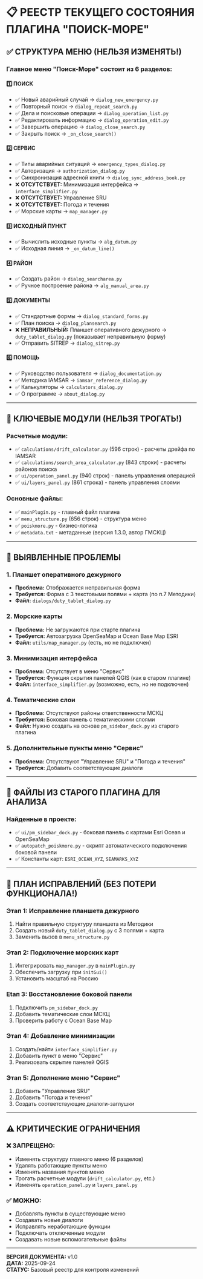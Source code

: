 # 📋 РЕЕСТР ТЕКУЩЕГО СОСТОЯНИЯ ПЛАГИНА "ПОИСК-МОРЕ"

## ✅ СТРУКТУРА МЕНЮ (НЕЛЬЗЯ ИЗМЕНЯТЬ!)

### Главное меню "Поиск-Море" состоит из 6 разделов:

#### 1️⃣ **ПОИСК**
- ✅ Новый аварийный случай → `dialog_new_emergency.py`
- ✅ Повторный поиск → `dialog_repeat_search.py`
- ✅ Дела и поисковые операции → `dialog_operation_list.py`
- ✅ Редактировать информацию → `dialog_operation_edit.py`
- ✅ Завершить операцию → `dialog_close_search.py`
- ✅ Закрыть поиск → `_on_close_search()`

#### 2️⃣ **СЕРВИС**
- ✅ Типы аварийных ситуаций → `emergency_types_dialog.py`
- ✅ Авторизация → `authorization_dialog.py`
- ✅ Синхронизация адресной книги → `dialog_sync_address_book.py`
- ❌ **ОТСУТСТВУЕТ:** Минимизация интерфейса → `interface_simplifier.py`
- ❌ **ОТСУТСТВУЕТ:** Управление SRU
- ❌ **ОТСУТСТВУЕТ:** Погода и течения
- ✅ Морские карты → `map_manager.py`

#### 3️⃣ **ИСХОДНЫЙ ПУНКТ**
- ✅ Вычислить исходные пункты → `alg_datum.py`
- ✅ Исходная линия → `_on_datum_line()`

#### 4️⃣ **РАЙОН**
- ✅ Создать район → `dialog_searcharea.py`
- ✅ Ручное построение района → `alg_manual_area.py`

#### 5️⃣ **ДОКУМЕНТЫ**
- ✅ Стандартные формы → `dialog_standard_forms.py`
- ✅ План поиска → `dialog_plansearch.py`
- ❌ **НЕПРАВИЛЬНЫЙ:** Планшет оперативного дежурного → `duty_tablet_dialog.py` (показывает неправильную форму)
- ✅ Отправить SITREP → `dialog_sitrep.py`

#### 6️⃣ **ПОМОЩЬ**
- ✅ Руководство пользователя → `dialog_documentation.py`
- ✅ Методика IAMSAR → `iamsar_reference_dialog.py`
- ✅ Калькуляторы → `calculators_dialog.py`
- ✅ О программе → `about_dialog.py`

---

## 🔧 КЛЮЧЕВЫЕ МОДУЛИ (НЕЛЬЗЯ ТРОГАТЬ!)

### Расчетные модули:
- ✅ `calculations/drift_calculator.py` (596 строк) - расчеты дрейфа по IAMSAR
- ✅ `calculations/search_area_calculator.py` (843 строки) - расчеты районов поиска
- ✅ `ui/operation_panel.py` (940 строк) - панель управления операцией
- ✅ `ui/layers_panel.py` (861 строка) - панель управления слоями

### Основные файлы:
- ✅ `mainPlugin.py` - главный файл плагина
- ✅ `menu_structure.py` (656 строк) - структура меню
- ✅ `poiskmore.py` - бизнес-логика
- ✅ `metadata.txt` - метаданные (версия 1.3.0, автор ГМСКЦ)

---

## 🚨 ВЫЯВЛЕННЫЕ ПРОБЛЕМЫ

### 1. **Планшет оперативного дежурного**
- **Проблема:** Отображается неправильная форма
- **Требуется:** Форма с 3 текстовыми полями + карта (по п.7 Методики)
- **Файл:** `dialogs/duty_tablet_dialog.py`

### 2. **Морские карты**
- **Проблема:** Не загружаются при старте плагина
- **Требуется:** Автозагрузка OpenSeaMap и Ocean Base Map ESRI
- **Файл:** `utils/map_manager.py` (есть, но не подключен)

### 3. **Минимизация интерфейса**
- **Проблема:** Отсутствует в меню "Сервис"
- **Требуется:** Функция скрытия панелей QGIS (как в старом плагине)
- **Файл:** `interface_simplifier.py` (возможно, есть, но не подключен)

### 4. **Тематические слои**
- **Проблема:** Отсутствуют районы ответственности МСКЦ
- **Требуется:** Боковая панель с тематическими слоями
- **Файл:** Нужно создать на основе `pm_sidebar_dock.py` из старого плагина

### 5. **Дополнительные пункты меню "Сервис"**
- **Проблема:** Отсутствуют "Управление SRU" и "Погода и течения"
- **Требуется:** Добавить соответствующие диалоги

---

## 💾 ФАЙЛЫ ИЗ СТАРОГО ПЛАГИНА ДЛЯ АНАЛИЗА

### Найденные в проекте:
- ✅ `ui/pm_sidebar_dock.py` - боковая панель с картами Esri Ocean и OpenSeaMap
- ✅ `autopatch_poiskmore.py` - скрипт автоматического подключения боковой панели
- ✅ Константы карт: `ESRI_OCEAN_XYZ`, `SEAMARKS_XYZ`

---

## 📝 ПЛАН ИСПРАВЛЕНИЙ (БЕЗ ПОТЕРИ ФУНКЦИОНАЛА!)

### Этап 1: Исправление планшета дежурного
1. Найти правильную структуру планшета из Методики
2. Создать новый `duty_tablet_dialog.py` с 3 полями + карта
3. Заменить вызов в `menu_structure.py`

### Этап 2: Подключение морских карт
1. Интегрировать `map_manager.py` в `mainPlugin.py`
2. Обеспечить загрузку при `initGui()`
3. Установить масштаб на Россию

### Etап 3: Восстановление боковой панели
1. Подключить `pm_sidebar_dock.py` 
2. Добавить тематические слои МСКЦ
3. Проверить работу с Ocean Base Map

### Этап 4: Добавление минимизации
1. Создать/найти `interface_simplifier.py`
2. Добавить пункт в меню "Сервис"
3. Реализовать скрытие панелей QGIS

### Этап 5: Дополнение меню "Сервис"
1. Добавить "Управление SRU"  
2. Добавить "Погода и течения"
3. Создать соответствующие диалоги-заглушки

---

## ⚠️ КРИТИЧЕСКИЕ ОГРАНИЧЕНИЯ

### ❌ ЗАПРЕЩЕНО:
- Изменять структуру главного меню (6 разделов)
- Удалять работающие пункты меню
- Изменять названия пунктов меню
- Трогать расчетные модули (`drift_calculator.py`, etc.)
- Изменять `operation_panel.py` и `layers_panel.py`

### ✅ МОЖНО:
- Добавлять пункты в существующие меню
- Создавать новые диалоги
- Исправлять неработающие функции
- Подключать отключенные модули
- Создавать новые вспомогательные файлы

---

**ВЕРСИЯ ДОКУМЕНТА:** v1.0  
**ДАТА:** 2025-09-24  
**СТАТУС:** Базовый реестр для контроля изменений
